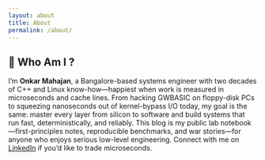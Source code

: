 ```yaml
---
layout: about
title: About
permalink: /about/
---
```


## 🧠 Who Am I ?

<!-- Hi — I’m Onkar (Mahajan), 44 y.o , a systems thinker based in Bangalore, India. I’ve always been fascinated by how machines compute, perceive, and learn — not just in theory, but in the real, gritty world of systems and silicon. I don’t just enjoy learning how things work; I’m driven to **build things that matter**. To me, theory isn’t the end — it’s the fuel that powers practical, intelligent creation.

My journey with computers began in my boarding school hostel from class 6, where I had early access to a modest computer lab filled with PCs that ran on floppy disks and had just 512 KB of RAM. We used to **spend hours playing games like Digger and Paratrooper and Karateka**, but the real thrill came from experimenting — writing programs (in early languages like **GWBASIC, Fortran & LOGO**), breaking them, rebuilding them, and understanding how every piece worked. It was pure discovery. 
_I hated every minute of my stay in the school hostel for 6 years except from my time spent the Computer Labs which were open mostly 24x7._

With long experience contributing to systems and application software products, my journey has been rich — but far from complete. **_The drive to build something truly meaningful, to create from first principles, and to pursue bold ideas with curiosity and craft, continues to push me forward._** I'm still fueled by the desire to learn, experiment, and bring intelligent systems to life — one thoughtful build at a time.

Over the years, I’ve developed a strong interest in:

* Computer systems — _the foundation for robust, real-time performance_
* Machine vision and deep learning — _enabling perception-driven intelligence_
* Edge computing — _bringing smart capabilities closer to the physical world_

This blog reflects my journey toward building intelligent, vision-enabled systems on the edge — _machines that can see, decide, and act_ in real-time, often under tight resource constraints. I write to explore ideas from first principles, document implementation insights, and share lessons learned along the way.

---

## 🤖 What’s Next ?

While professional work often demands structure and delivery, this space is where I return to curiosity. I'm especially drawn to the intersection of **real-time systems and machine intelligence** — building machines that don’t just compute, but also _see_, _learn_, and _act_.

If you're driven to build intelligent machine vision systems, and seek the skills, tools, and techniques that make it possible — this space is for you.

👉 For collaborations or questions, feel free to connect with me on [**LinkedIn**](https://www.linkedin.com/in/onkarnm). -->

I’m **Onkar Mahajan**, a Bangalore-based systems engineer with two decades of C++ and Linux know-how—happiest when work is measured in microseconds and cache lines. From hacking GWBASIC on floppy-disk PCs to squeezing nanoseconds out of kernel-bypass I/O today, my goal is the same: master every layer from silicon to software and build systems that run fast, deterministically, and reliably. This blog is my public lab notebook—first-principles notes, reproducible benchmarks, and war stories—for anyone who enjoys serious low-level engineering. Connect with me on [LinkedIn](https://www.linkedin.com/in/onkarnm) if you’d like to trade microseconds.

